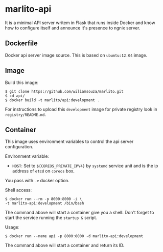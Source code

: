 marlito-api
===========

It is a minimal API server writem in Flask that runs inside
Docker and know how to configure itself and announce it's
presence to ngnix server.

Dockerfile
-----------

Docker api server image source. This is based on `ubuntu:12.04` image.

Image
-----

Build this image:

```
$ git clone https://github.com/wiliamsouza/marlito.git
$ cd api/
$ docker build -t marlito/api:development .
```
For instructions to upload this `development` image for private registry
look in `registry/README.md`.

Container
---------

This image uses environment variables to control the api server configuration.

Environment variable:

* `HOST`: Set to `${COREOS_PRIVATE_IPV4}` by `systemd` service unit and is the
          ip address of `etcd` on `coreos` box.

You pass with `-e` docker option.

Shell access:

```
$ docker run --rm -p 8000:8000 -i \
-t marlito-api:development /bin/bash
```

The command above will start a container give you a shell. Don't
forget to start the service running the `startup &` script.

Usage:

```
$ docker run --name api -p 8000:8000 -d marlito-api:development
```

The command above will start a container and return its ID.
